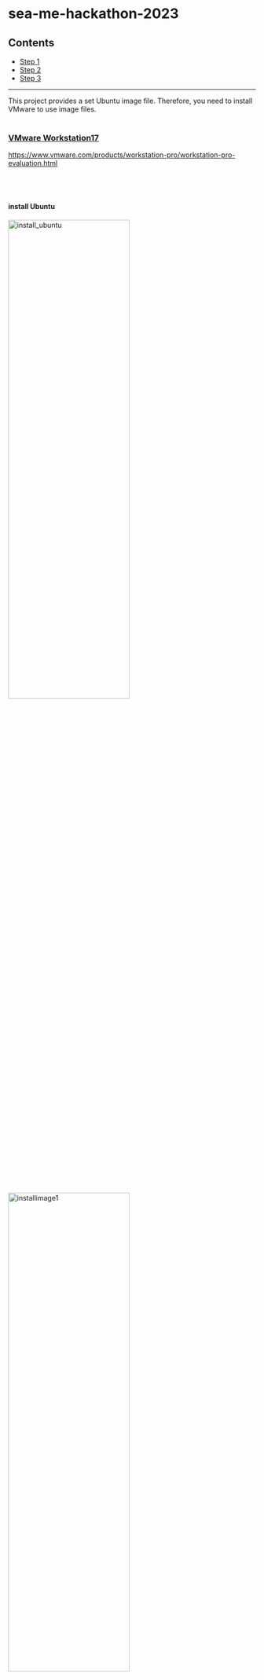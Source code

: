 # sea-me-hackathon-2023

## Contents
- [Step 1](#step-1)
- [Step 2](#step-2)
- [Step 3](#step-3)
---

This project provides a set Ubuntu image file. Therefore, you need to install VMware to use image files.<br><br>

### [VMware Workstation17](#Step-1)

https://www.vmware.com/products/workstation-pro/workstation-pro-evaluation.html<br><br><br><br>





#### install Ubuntu
<img src="https://github.com/AveesLab/hackathon-someip/assets/125881959/103899b6-ddb3-4683-a5bd-52689cf37e62" width="70%" height="50%" title="px(픽셀) 크기 설정" alt="install_ubuntu"></img><br><br>


<img src="https://github.com/AveesLab/sea-me-hackathon-2023/assets/125881959/7eccbd12-e5b6-47f4-a89f-5bd6cfd712ad" width="70%" height="50%" title="px(픽셀) 크기 설정" alt="installimage1"></img><br><br><br><br>


#### install iso file
<img src="https://github.com/AveesLab/sea-me-hackathon-2023/assets/125881959/14af5302-b502-448e-a278-a33c94ff9213" width="70%" height="50%" title="px(픽셀) 크기 설정" alt="installimage2"></img><br><br><br><br>









#### personalize Linux
<img src="https://github.com/AveesLab/hackathon-someip/assets/125881959/99b9f72b-0b7c-4be0-9115-05fb0c717fdb" width="70%" height="50%" title="px(픽셀) 크기 설정" alt="install4"></img>


username : avees

password : nvidia<br><br><br><br>


<img src="https://github.com/AveesLab/sea-me-hackathon-2023/assets/125881959/705c89d8-ad3f-4709-a8e2-b615046d4782" width="70%" height="50%" title="px(픽셀) 크기 설정" alt="installimage3"></img>





#### hardware setup
You should set Memory and Processors in recommended range<br>
<img src="https://github.com/AveesLab/hackathon-someip/assets/125881959/0c0147a9-ae4c-493f-81a0-3fe76e7251b3" width="70%" height="50%" title="px(픽셀) 크기 설정" alt="install_ram"></img><br><br><br><br>



#### power on
<img src="https://github.com/AveesLab/sea-me-hackathon-2023/assets/125881959/ba02f129-df3d-4936-aba5-88c37c553112" width="70%" height="50%" title="px(픽셀) 크기 설정" alt="power on"></img><br><br><br><br>




#### login ubuntu
<img src="https://github.com/AveesLab/hackathon-someip/assets/125881959/de8ff45e-6300-46a9-ac82-1b571c5e6356" width="70%" height="50%" title="px(픽셀) 크기 설정" alt="login"></img><br><br><br><br>




#### windows settings for VMware WIFI (WIN10)


<img src="https://github.com/AveesLab/hackathon-someip/assets/125881959/39679920-dbbe-410c-9efb-f930d1135a5c" width="70%" height="50%" title="px(픽셀) 크기 설정" alt="Untitled"></img><br><br>





<img src="https://github.com/AveesLab/hackathon-someip/assets/125881959/7479d59d-bb6d-4602-9413-971ea376a2ea" width="70%" height="50%" title="px(픽셀) 크기 설정" alt="vmware_wifi1"></img><br><br>


<img src="https://github.com/AveesLab/sea-me-hackathon-2023/assets/125881959/71b66e42-8dcb-4268-bbea-73c0bb558753" width="70%" height="50%" title="px(픽셀) 크기 설정" alt="winwifiset1"></img><br><br><br><br>





#### VMware settings (Edit -> Virtual Network Editor)
<img src="https://github.com/AveesLab/hackathon-someip/assets/125881959/56a925ee-be6a-406d-b937-520cba8535a9" width="70%" height="50%" title="px(픽셀) 크기 설정" alt="vmware1"></img><br><br>



#### change settings
<img src="https://github.com/AveesLab/sea-me-hackathon-2023/assets/125881959/20d9b8b8-20c1-4081-b732-6a15680edec6" width="70%" height="50%" title="px(픽셀) 크기 설정" alt="virtualneteditor"></img><br><br>



#### VMnet0 Bridged check (set VMnet0 Bridged(Automatic) -> Apply -> OK)
<img src="https://github.com/AveesLab/hackathon-someip/assets/125881959/72f990b8-08ca-45d4-af25-d527a5484636" width="70%" height="50%" title="px(픽셀) 크기 설정" alt="bridge"></img><br><br>


### Ubuntu Settings
<img src="https://github.com/AveesLab/sea-me-hackathon-2023/assets/125881959/6c2d604b-f0cb-44f7-a162-0f96415d8583" width="70%" height="50%" title="px(픽셀) 크기 설정" alt="wifiubuntuset1"></img><br><br>

### Network Adapter (Custom: VMnet0)
<img src="https://github.com/AveesLab/sea-me-hackathon-2023/assets/125881959/f0583e5e-d6c8-4809-b91a-9bda2d9d206f" width="70%" height="50%" title="px(픽셀) 크기 설정" alt="SetVMnet0"></img><br><br><br>




### network ping check
If the network settings of the two devices are well established, the ping test result can be checked as follows.<br>
If ping transmission between the two devices is successful, preparations for vsomeip communication are completed.<br>
<pre>
<code>
//check your device's IP address
ifconfig -a
</code>
</pre>
  <img src="https://github.com/AveesLab/hackathon-someip/assets/125881959/ebf358fd-5c51-41a5-ad92-6976392c2d01" width="70%" height="50%" title="px(픽셀) 크기 설정" alt="ifconfig-a"></img><br>


### ping to TX2
<img src="https://github.com/AveesLab/hackathon-someip/assets/125881959/06ef3f9e-3e89-468e-aa5b-1985d7b73dae" width="70%" height="50%" title="px(픽셀) 크기 설정" alt="ping_to_tx2"></img><br>


### ping to laptop VMware
<img src="https://github.com/AveesLab/hackathon-someip/assets/125881959/349ef132-b782-4f6d-bb54-e722a2ff6308" width="70%" height="50%" title="px(픽셀) 크기 설정" alt="ping to laptop"></img><br><br>


* * *
# commonapi, vsomeip settings
follow the instructions below for setting up commonapi and vsomeip libraries<br><br>
In the make-jx command, 'x' is the number of processes on your device.


#### Install OpenJDK Java 8
<pre>
<code>
sudo apt update
sudo apt install openjdk-8-jdk

java -version
//check version 1.8.0_xxx 
</code>
</pre>
<img src="https://github.com/AveesLab/hackathon-someip/assets/125881959/61b5d906-0877-4a36-b949-08d3d99a72a4" width="70%" height="50%" title="px(픽셀) 크기 설정" alt="java_version"></img>


<pre>
<code>
sudo apt-get install libboost-all-dev

  // build the commonAPI runtime library
cd ~
mkdir build-commonapi && cd build-commonapi


git clone https://github.com/GENIVI/capicxx-core-runtime.git
cd capicxx-core-runtime/
git checkout 3.2.0
mkdir build
cd build
cmake ..
make -jx
</code>
</pre>
###### result
<img src="https://github.com/AveesLab/hackathon-someip/assets/125881959/b9498614-b4d3-4786-8232-66171ede298e" width="70%" height="50%" title="px(픽셀) 크기 설정" alt="result"></img>


<pre>
<code>
cd ~
mkdir project-hello
cd project-hello
mkdir fidl
cd fidl
</code>
</pre>

*
*



### Download code generator 3.2.0.1
<pre>
<code>
cd ~
mkdir generator && cd generator
wget https://github.com/COVESA/capicxx-core-tools/releases/download/3.2.0.1/commonapi_core_generator.zip
unzip commonapi_core_generator.zip -d core-generator
cd core-generator
chmod +x commonapi-core-generator-linux-x86_64
</code>
</pre>



### Download someip code generator 3.2.0.1
<pre>
<code>
cd ~/generator
wget https://github.com/COVESA/capicxx-someip-tools/releases/download/3.2.0.1/commonapi_someip_generator.zip
unzip commonapi_someip_generator.zip -d someip-generator
cd someip-generator
chmod +x commonapi-someip-generator-linux-x86_64
</code>
</pre>


### Run generator
<pre>
<code>
cd ~/project-hello
../generator/core-generator/commonapi-core-generator-linux-x86_64 -sk ./fidl/HelloWorld.fidl -d ./src-gen-hello
../generator/someip-generator/commonapi-someip-generator-linux-x86_64 ./fidl/HelloWorld.fdepl -d ./src-gen-hello
</code>
</pre>


### Write the client and the service application
<pre>
<code>
cd ~/project-hello
mkdir src && cd src
</code>
</pre>



####  Make 4 files in src directory 
*
*
*
*

#### Write CMakeLists.txt on project directory
*

### build and run
<pre>
<code>
mkdir build
cd build
cmake ..
make -jx
</code>
</pre>

### Execute Service, Client in two terminals


